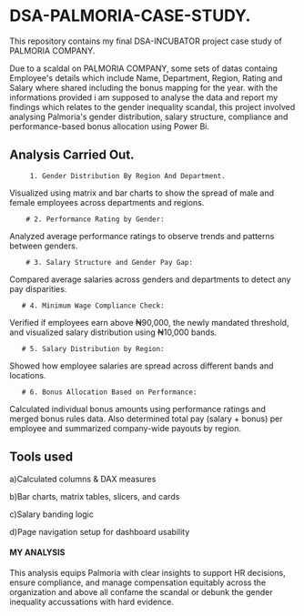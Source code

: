 # DSA-PALMORIA-CASE-STUDY.
This repository contains my final DSA-INCUBATOR project case study of PALMORIA COMPANY.

 Due to a scaldal on PALMORIA COMPANY, some sets of datas containg Employee's details which include Name, Department, Region, Rating and Salary where shared including the bonus mapping for the year.
 with the informations provided i am supposed to analyse the data and report my findings which relates to the gender inequality scandal, this project involved analysing Palmoria's gender distribution, salary structure, compliance and performance-based bonus allocation using Power Bi.

 ## Analysis Carried Out.
         1. Gender Distribution By Region And Department.
Visualized using matrix and bar charts to show the spread of male and female employees across departments and regions.


        # 2. Performance Rating by Gender:
Analyzed average performance ratings to observe trends and patterns between genders.


        # 3. Salary Structure and Gender Pay Gap:
Compared average salaries across genders and departments to detect any pay disparities.


       # 4. Minimum Wage Compliance Check:
Verified if employees earn above ₦90,000, the newly mandated threshold, and visualized salary distribution using ₦10,000 bands.


       # 5. Salary Distribution by Region:
Showed how employee salaries are spread across different bands and locations.


       # 6. Bonus Allocation Based on Performance:
Calculated individual bonus amounts using performance ratings and merged bonus rules data. Also determined total pay (salary + bonus) per employee and summarized company-wide payouts by region.



## Tools used

a)Calculated columns & DAX measures

b)Bar charts, matrix tables, slicers, and cards

c)Salary banding logic

d)Page navigation setup for dashboard usability 


#### MY ANALYSIS







This analysis equips Palmoria with clear insights to support HR decisions, ensure compliance, and manage compensation equitably across the organization and above all confame the scandal or debunk the gender inequality accussations with hard evidence.



